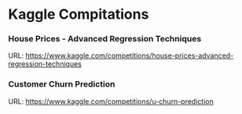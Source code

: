 # Kaggle Compitations


### House Prices - Advanced Regression Techniques
URL: https://www.kaggle.com/competitions/house-prices-advanced-regression-techniques
### Customer Churn Prediction
URL: https://www.kaggle.com/competitions/u-churn-prediction

